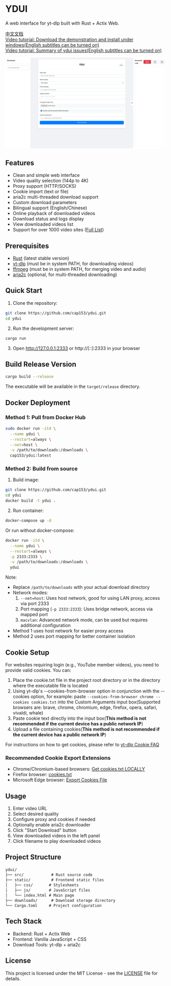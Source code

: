 # YDUI

A web interface for yt-dlp built with Rust + Actix Web.

[中文文档](README_zh.md)  
[Video tutorial: Download the demonstration and install under windows(English subtitles can be turned on)](https://www.youtube.com/watch?v=hLKCX9bgsqA&t=72s)  
[Video tutorial: Summary of ydui issues(English subtitles can be turned on)](https://www.youtube.com/watch?v=IG6wUZaYCes)

![interface](static/interface.png)

## Features

- Clean and simple web interface
- Video quality selection (144p to 4K)
- Proxy support (HTTP/SOCKS)
- Cookie import (text or file)
- aria2c multi-threaded download support
- Custom download parameters
- Bilingual support (English/Chinese)
- Online playback of downloaded videos
- Download status and logs display
- View downloaded videos list
- Support for over 1000 video sites ([Full List](https://github.com/yt-dlp/yt-dlp/blob/master/supportedsites.md))

## Prerequisites

- [Rust](https://www.rust-lang.org/tools/install) (latest stable version)
- [yt-dlp](https://github.com/yt-dlp/yt-dlp) (must be in system PATH, for downloading videos)
- [ffmpeg](https://www.ffmpeg.org/download.html) (must be in system PATH, for merging video and audio)
- [aria2c](https://github.com/aria2/aria2) (optional, for multi-threaded downloading)

## Quick Start

1. Clone the repository:

```bash
git clone https://github.com/cap153/ydui.git
cd ydui
```

2. Run the development server:

```bash
cargo run
```

3. Open http://127.0.0.1:2333 or http://[::]:2333 in your browser

## Build Release Version

```bash
cargo build --release
```

The executable will be available in the `target/release` directory.

## Docker Deployment

### Method 1: Pull from Docker Hub
```bash
sudo docker run -itd \
  --name ydui \
  --restart=always \
  --net=host \
  -v /path/to/downloads:/downloads \
  cap153/ydui:latest
```

### Method 2: Build from source
1. Build image:
```bash
git clone https://github.com/cap153/ydui.git
cd ydui
docker build -t ydui .
```

2. Run container:
```bash
docker-compose up -d
```

Or run without docker-compose:
```bash
docker run -itd \
  --name ydui \
  --restart=always \
  -p 2333:2333 \
  -v /path/to/downloads:/downloads \
  ydui
```

Note:
- Replace `/path/to/downloads` with your actual download directory
- Network modes:
  1. `--net=host`: Uses host network, good for using LAN proxy, access via port 2333
  2. Port mapping (`-p 2333:2333`): Uses bridge network, access via mapped port
  3. `macvlan`: Advanced network mode, can be used but requires additional configuration
- Method 1 uses host network for easier proxy access
- Method 2 uses port mapping for better container isolation

## Cookie Setup

For websites requiring login (e.g., YouTube member videos), you need to provide valid cookies. You can:

1. Place the cookie.txt file in the project root directory or in the directory where the executable file is located
2. Using yt-dlp's --cookies-from-browser option in conjunction with the --cookies option, for example: paste `--cookies-from-browser chrome --cookies cookies.txt` into the Custom Arguments input box(Supported browsers are: brave, chrome, chromium, edge, firefox, opera, safari, vivaldi, whale)
3. Paste cookie text directly into the input box(**This method is not recommended if the current device has a public network IP**)
4. Upload a file containing cookies(**This method is not recommended if the current device has a public network IP**)

For instructions on how to get cookies, please refer to [yt-dlp Cookie FAQ](https://github.com/yt-dlp/yt-dlp/wiki/FAQ#how-do-i-pass-cookies-to-yt-dlp)

### Recommended Cookie Export Extensions

- Chrome/Chromium-based browsers: [Get cookies.txt LOCALLY](https://chrome.google.com/webstore/detail/get-cookiestxt-locally/cclelndahbckbenkjhflpdbgdldlbecc)
- Firefox browser: [cookies.txt](https://addons.mozilla.org/zh-CN/firefox/addon/cookies-txt/)
- Microsoft Edge browser: [Export Cookies File](https://microsoftedge.microsoft.com/addons/detail/export-cookies-file/hbglikhfdcfhdfikmocdflffaecbnedo)

## Usage

1. Enter video URL
2. Select desired quality
3. Configure proxy and cookies if needed
4. Optionally enable aria2c downloader
5. Click "Start Download" button
6. View downloaded videos in the left panel
7. Click filename to play downloaded videos

## Project Structure

```
ydui/
├── src/            # Rust source code
├── static/         # Frontend static files
│   ├── css/       # Stylesheets
│   ├── js/        # JavaScript files
│   └── index.html # Main page
├── downloads/      # Download storage directory
└── Cargo.toml     # Project configuration
```

## Tech Stack

- Backend: Rust + Actix Web
- Frontend: Vanilla JavaScript + CSS
- Download Tools: yt-dlp + aria2c

## License

This project is licensed under the MIT License - see the [LICENSE](LICENSE) file for details.

